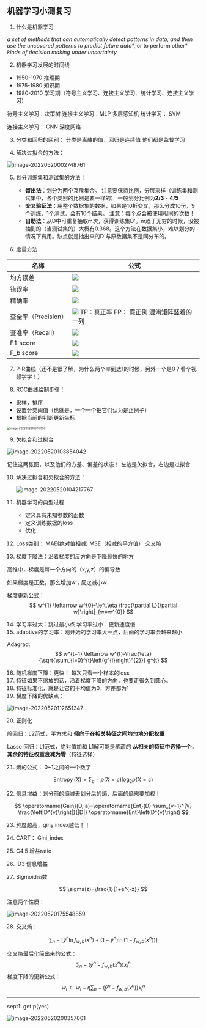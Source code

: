 ## 机器学习小测复习

1. 什么是机器学习

*a set of methods that can* *automatically detect* *patterns* *in data, and then use the uncovered* *patterns to* *predict future data**, or to perform other* *kinds of decision making* *under uncertainty*

2. 机器学习发展的时间线

- 1950-1970   推理期
- 1975-1980   知识期
- 1980-2010  学习期（符号主义学习、连接主义学习、统计学习、连接主义学习）

符号主义学习：决策树       连接主义学习：MLP 多层感知机      统计学习： SVM

连接主义学习： CNN  深度网络

3. 分类和回归的区别： 分类是离散的值，回归是连续值   他们都是监督学习

4. 解决过拟合的方法：

![image-20220520002748761](C:\Users\12849\AppData\Roaming\Typora\typora-user-images\image-20220520002748761.png)

5. 划分训练集和测试集的方法：
   - **留出法**：划分为两个互斥集合。 注意要保持比例，分层采样（训练集和测试集中，各个类别的比例是要一样的）  一般划分比例为**2/3** - **4/5**
   - **交叉验证法**：用整个数据集的数据，如果是10折交叉，那么分成10份，9个训练，1个测试，会有10个结果。 注意：每个点会被使用相同的次数！
   - **自助法**：从D中可重复抽取m次，获得训练集D'。m趋于无穷的时候，没被抽到的（当测试集的）大概有0.368。这个方法在数据集小，难以划分的情况下有用。缺点就是抽出来的D'与原数据集不是同分布的。

6. 度量方法



| 名称                | 公式                                                         |
| ------------------- | ------------------------------------------------------------ |
| 均方误差            | ![](assets/image-20220520084626260.png)                      |
| 错误率              | ![](assets/image-20220520084643489.png)                      |
| 精确率              | ![](assets/image-20220520084656481.png)                      |
| 查全率（Precision） | ![](assets/image-20220520084910654.png)  TP：真正率  FP： 假正例  混淆矩阵竖着的一列 |
| 查准率（Recall）    | ![](assets/image-20220520085019101.png)                      |
| F1 score            | ![](assets/image-20220520094914852.png)                      |
| F_b score           | ![](assets/image-20220520095108404.png)                      |

7. P-R曲线（还不是很了解，为什么两个率到达1的时候，另外一个是0？看个视频学学！）

8. ROC曲线绘制步骤：

- 采样，排序
- 设置分类阈值（也就是，一个一个把它们认为是正例子）
- 根据当前的判断更新坐标

<img src="assets/image-20220520100741550.png" alt="image-20220520100741550" style="zoom:50%;" />

9. 欠拟合和过拟合

![image-20220520103854042](assets/image-20220520103854042.png)

记住这两张图，以及他们的方差、偏差的状态！  左边是欠拟合，右边是过拟合

10. 解决过拟合和欠拟合的方法：

    ![image-20220520104217767](assets/image-20220520104217767.png)

11. 机器学习的典型过程
    - 定义具有未知参数的函数
    - 定义训练数据的loss
    - 优化

12. Loss类别： MAE(绝对值相减)   MSE（相减的平方值）  交叉熵

13. 梯度下降法：沿着梯度的反方向是下降最快的地方

高维中，梯度是每一个方向的（x,y,z）的偏导数

如果梯度是正数，那么增加w；反之减小w

梯度更新公式：
$$
w^{1} \leftarrow w^{0}-\left.\eta \frac{\partial L}{\partial w}\right|_{w=w^{0}}
$$

14. 学习率过大：跳过最小点    学习率过小：更新速度慢
15. adaptive的学习率：刚开始的学习率大一点，后面的学习率会越来越小

Adagrad:
$$
w^{t+1} \leftarrow w^{t}-\frac{\eta}{\sqrt{\sum_{i=0}^{t}\left(g^{i}\right)^{2}}} g^{t}
$$

16. 随机梯度下降：更快！   每次只看一个样本的loss
17. 特征如果不缩放的话，沿着梯度下降的方向，也要走很久到圆心。 
18. 特征标准化，就是让它的平均值为0，方差都为1
19. 梯度下降的优缺点：

![image-20220520112651347](assets/image-20220520112651347.png)

20. 正则化

岭回归：L2范式，平方求和    **倾向于在相关特征之间均匀地分配权重**

Lasso 回归：L1范式，绝对值加和   L1解可能是稀疏的   **从相关的特征中选择一个，其余的特征权重衰减为零**（特征选择）

21. 熵的公式：   0~1之间的一个数字

$$
\operatorname{Entropy}(X)=\sum_{c}-p(X=c) \log _{2} p(X=c)
$$

22. 信息增益：划分前的熵减去划分后的熵，后面的熵需要加权！

$$
\operatorname{Gain}(D, a)=\operatorname{Ent}(D)-\sum_{v=1}^{V} \frac{\left|D^{v}\right|}{|D|} \operatorname{Ent}\left(D^{v}\right)
$$

23. 纯度越高，giny index越低！！

24. CART： Gini_index  
25. C4.5 增益ratio
26. ID3  信息增益

27. Sigmoid函数

$$
\sigma(z)=\frac{1}{1+e^{-z}}
$$

注意两个性质：

![image-20220520175548859](assets/image-20220520175548859.png)

28. 交叉熵：

$$
\sum_{n}-\left[\hat{y}^{n} \ln f_{w, b}\left(x^{n}\right)+\left(1-\hat{y}^{n}\right) \ln \left(1-f_{w, b}\left(x^{n}\right)\right)\right]
$$

交叉熵最后化简出来的公式：
$$
\sum_{n}-\left(\hat{y}^{n}-f_{w, b}\left(x^{n}\right)\right) x_{i}^{n}
$$
梯度下降的更新公式：
$$
w_{i} \leftarrow w_{i}-\eta \sum_{n}-\left(\hat{y}^{n}-f_{w, b}\left(x^{n}\right)\right) x_{i}^{n}
$$


------

sept1: get p(yes)

![image-20220520200357001](assets/image-20220520200357001.png)